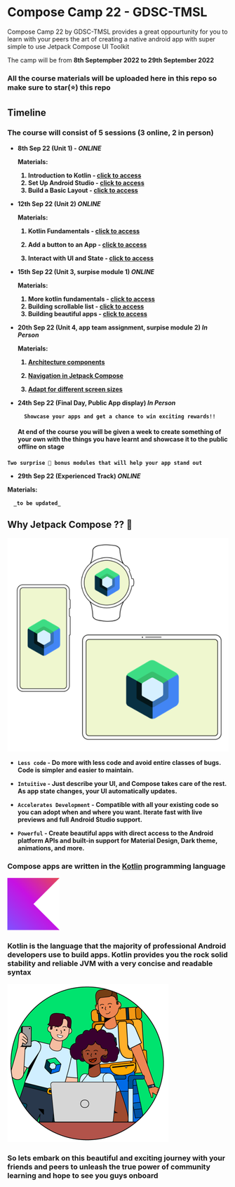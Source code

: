 # Compose Camp 22 - GDSC-TMSL

<!---![Compose Camp Logo](./readme_utils/ComposeCampLogo.png) ![Android Studio Logo](./readme_utils/AndroidStudio.png)--->

Compose Camp 22 by GDSC-TMSL provides a great oppourtunity for you to learn with your peers the art of creating a native android app with super simple to use Jetpack Compose UI Toolkit

The camp will be from **8th Septempber 2022 to 29th September 2022**

### All the course materials will be uploaded here in this repo so make sure to star(⭐) this repo

## Timeline

### The course will consist of **5 sessions (3 online, 2 in person)**

- <b>8th Sep 22 (Unit 1) - _ONLINE_</b>

  <b>**Materials**:<b>

  1. Introduction to Kotlin - [click to access](https://developer.android.com/courses/pathways/android-basics-compose-unit-1-pathway-1)
  2. Set Up Android Studio - [click to access](https://developer.android.com/courses/pathways/android-basics-compose-unit-1-pathway-2)
  3. Build a Basic Layout - [click to access](https://developer.android.com/courses/pathways/android-basics-compose-unit-1-pathway-3)

- <b>12th Sep 22 (Unit 2) _ONLINE_</b>

  <b>**Materials**:<b>

  1. Kotlin Fundamentals - [click to access](https://developer.android.com/courses/pathways/android-basics-compose-unit-2-pathway-1)

  2. Add a button to an App - [click to access](https://developer.android.com/courses/pathways/android-basics-compose-unit-2-pathway-2)

  3. Interact with UI and State - [click to access](https://developer.android.com/courses/pathways/android-basics-compose-unit-3-pathway-3)

- <b>15th Sep 22 (Unit 3, surpise module 1) _ONLINE_</b>

  <b>**Materials**:<b>

  1. More kotlin fundamentals - [click to access](https://developer.android.com/courses/pathways/android-basics-compose-unit-3-pathway-1)
  2. Building scrollable list - [click to access](https://developer.android.com/courses/pathways/android-basics-compose-unit-3-pathway-2)
  3. Building beautiful apps - [click to access](https://developer.android.com/courses/pathways/android-basics-compose-unit-3-pathway-3)

- <b>20th Sep 22 (Unit 4, app team assignment, surpise module 2) _In Person_<b>

  <b>**Materials**:<b>

  1. [Architecture components](https://developer.android.com/courses/pathways/android-basics-compose-unit-4-pathway-1)

  2. [Navigation in Jetpack Compose](https://developer.android.com/courses/pathways/android-basics-compose-unit-4-pathway-2)

  3. [Adapt for different screen sizes](https://developer.android.com/courses/pathways/android-basics-compose-unit-4-pathway-3)

- <b>24th Sep 22 (Final Day, Public App display) _In Person_</b>

        Showcase your apps and get a chance to win exciting rewards!!

  #### At end of the course you will be given a week to create something of your own with the things you have learnt and showcase it to the public offline on stage

`Two surprise 🤩 bonus modules that will help your app stand out`

- <b>29th Sep 22 (Experienced Track) _ONLINE_</b>

<b>**Materials**:<b>

      _to be updated_

## Why Jetpack Compose ?? 🤔

![Jetpack Compose Logo](./readme_utils/ComposeLogo.png)

- `Less code` - Do more with less code and avoid entire classes of bugs. Code is simpler and easier to maintain.

- `Intuitive` - Just describe your UI, and Compose takes care of the rest. As app state changes, your UI automatically updates.

- `Accelerates Development` - Compatible with all your existing code so you can adopt when and where you want. Iterate fast with live previews and full Android Studio support.

- `Powerful` - Create beautiful apps with direct access to the Android platform APIs and built-in support for Material Design, Dark theme, animations, and more.

### Compose apps are written in the [Kotlin](https://developer.android.com/kotlin) programming language

![Kotlin Logo](./readme_utils/Kotlin.png)

### Kotlin is the language that the majority of professional Android developers use to build apps. Kotlin provides you the rock solid stability and reliable JVM with a very concise and readable syntax

![Community Learning](./readme_utils/CommunityLearning.png)

### So lets embark on this beautiful and exciting journey with your friends and peers to unleash the true power of community learning and hope to see you guys onboard
